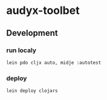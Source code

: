 # audyx-toolbet


## Development
### run localy
```bash
lein pdo cljx auto, midje :autotest
```

### deploy 
```bash
lein deploy clojars
```
